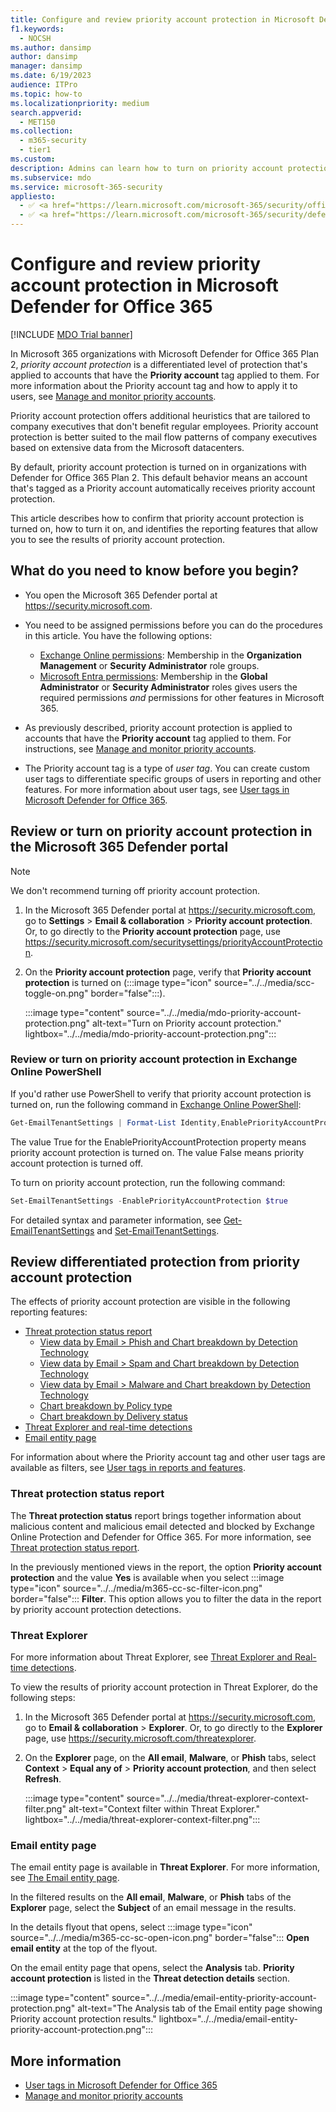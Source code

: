 ```yaml
---
title: Configure and review priority account protection in Microsoft Defender for Office 365
f1.keywords:
  - NOCSH
ms.author: dansimp
author: dansimp
manager: dansimp
ms.date: 6/19/2023
audience: ITPro
ms.topic: how-to
ms.localizationpriority: medium
search.appverid:
  - MET150
ms.collection:
  - m365-security
  - tier1
ms.custom:
description: Admins can learn how to turn on priority account protection in Microsoft Defender for Office 365 Plan 2 organizations.
ms.subservice: mdo
ms.service: microsoft-365-security
appliesto:
  - ✅ <a href="https://learn.microsoft.com/microsoft-365/security/office-365-security/mdo-security-comparison#defender-for-office-365-plan-1-vs-plan-2-cheat-sheet" target="_blank">Microsoft Defender for Office 365 2</a>
  - ✅ <a href="https://learn.microsoft.com/microsoft-365/security/defender/microsoft-365-defender" target="_blank">Microsoft 365 Defender</a>
---
```


# Configure and review priority account protection in Microsoft Defender for Office 365

[!INCLUDE [MDO Trial banner](../includes/mdo-trial-banner.md)]

In Microsoft 365 organizations with Microsoft Defender for Office 365 Plan 2, _priority account protection_ is a differentiated level of protection that's applied to accounts that have the **Priority account** tag applied to them. For more information about the Priority account tag and how to apply it to users, see [Manage and monitor priority accounts](/microsoft-365/admin/setup/priority-accounts).

Priority account protection offers additional heuristics that are tailored to company executives that don't benefit regular employees. Priority account protection is better suited to the mail flow patterns of company executives based on extensive data from the Microsoft datacenters.

By default, priority account protection is turned on in organizations with Defender for Office 365 Plan 2. This default behavior means an account that's tagged as a Priority account automatically receives priority account protection.

This article describes how to confirm that priority account protection is turned on, how to turn it on, and identifies the reporting features that allow you to see the results of priority account protection.

## What do you need to know before you begin?

- You open the Microsoft 365 Defender portal at <https://security.microsoft.com>.

- You need to be assigned permissions before you can do the procedures in this article. You have the following options:
  - [Exchange Online permissions](/exchange/permissions-exo/permissions-exo): Membership in the **Organization Management** or **Security Administrator** role groups.
  - [Microsoft Entra permissions](/microsoft-365/admin/add-users/about-admin-roles): Membership in the **Global Administrator** or **Security Administrator** roles gives users the required permissions _and_ permissions for other features in Microsoft 365.

- As previously described, priority account protection is applied to accounts that have the **Priority account** tag applied to them. For instructions, see [Manage and monitor priority accounts](/microsoft-365/admin/setup/priority-accounts).

- The Priority account tag is a type of _user tag_. You can create custom user tags to differentiate specific groups of users in reporting and other features. For more information about user tags, see [User tags in Microsoft Defender for Office 365](user-tags-about.md).

## Review or turn on priority account protection in the Microsoft 365 Defender portal

> [!NOTE]
> We don't recommend turning off priority account protection.

1. In the Microsoft 365 Defender portal at <https://security.microsoft.com>, go to **Settings** \> **Email & collaboration** \> **Priority account protection**. Or, to go directly to the **Priority account protection** page, use <https://security.microsoft.com/securitysettings/priorityAccountProtection>.

2. On the **Priority account protection** page, verify that **Priority account protection** is turned on (:::image type="icon" source="../../media/scc-toggle-on.png" border="false":::).

   :::image type="content" source="../../media/mdo-priority-account-protection.png" alt-text="Turn on Priority account protection." lightbox="../../media/mdo-priority-account-protection.png":::

### Review or turn on priority account protection in Exchange Online PowerShell

If you'd rather use PowerShell to verify that priority account protection is turned on, run the following command in [Exchange Online PowerShell](/powershell/exchange/connect-to-exchange-online-powershell):

```powershell
Get-EmailTenantSettings | Format-List Identity,EnablePriorityAccountProtection
```

The value True for the EnablePriorityAccountProtection property means priority account protection is turned on. The value False means priority account protection is turned off.

To turn on priority account protection, run the following command:

```powershell
Set-EmailTenantSettings -EnablePriorityAccountProtection $true
```

For detailed syntax and parameter information, see [Get-EmailTenantSettings](/powershell/module/exchange/get-emailtenantsettings) and [Set-EmailTenantSettings](/powershell/module/exchange/set-emailtenantsettings).

## Review differentiated protection from priority account protection

The effects of priority account protection are visible in the following reporting features:

- [Threat protection status report](reports-email-security.md#threat-protection-status-report)
  - [View data by Email \> Phish and Chart breakdown by Detection Technology](reports-email-security.md#view-data-by-email--phish-and-chart-breakdown-by-detection-technology)
  - [View data by Email \> Spam and Chart breakdown by Detection Technology](reports-email-security.md#view-data-by-email--spam-and-chart-breakdown-by-detection-technology)
  - [View data by Email \> Malware and Chart breakdown by Detection Technology](reports-email-security.md#view-data-by-email--malware-and-chart-breakdown-by-detection-technology)
  - [Chart breakdown by Policy type](reports-email-security.md#chart-breakdown-by-policy-type)
  - [Chart breakdown by Delivery status](reports-email-security.md#chart-breakdown-by-delivery-status)
- [Threat Explorer and real-time detections](threat-explorer-about.md)
- [Email entity page](mdo-email-entity-page.md)

For information about where the Priority account tag and other user tags are available as filters, see [User tags in reports and features](user-tags-about.md#user-tags-in-reports-and-features). 

### Threat protection status report

The **Threat protection status** report brings together information about malicious content and malicious email detected and blocked by Exchange Online Protection and Defender for Office 365. For more information, see [Threat protection status report](reports-email-security.md#threat-protection-status-report).

In the previously mentioned views in the report, the option **Priority account protection** and the value **Yes** is available when you select :::image type="icon" source="../../media/m365-cc-sc-filter-icon.png" border="false"::: **Filter**. This option allows you to filter the data in the report by priority account protection detections.

### Threat Explorer

For more information about Threat Explorer, see [Threat Explorer and Real-time detections](threat-explorer-about.md).

To view the results of priority account protection in Threat Explorer, do the following steps:

1. In the Microsoft 365 Defender portal at <https://security.microsoft.com>, go to **Email & collaboration** \> **Explorer**. Or, to go directly to the **Explorer** page, use <https://security.microsoft.com/threatexplorer>.

2. On the **Explorer** page, on the **All email**, **Malware**, or **Phish** tabs, select **Context** \> **Equal any of** \> **Priority account protection**, and then select **Refresh**.

   :::image type="content" source="../../media/threat-explorer-context-filter.png" alt-text="Context filter within Threat Explorer." lightbox="../../media/threat-explorer-context-filter.png":::

### Email entity page

The email entity page is available in **Threat Explorer**. For more information, see [The Email entity page](mdo-email-entity-page.md).

In the filtered results on the **All email**, **Malware**, or **Phish** tabs of the **Explorer** page, select the **Subject** of an email message in the results.

In the details flyout that opens, select :::image type="icon" source="../../media/m365-cc-sc-open-icon.png" border="false"::: **Open email entity** at the top of the flyout.

On the email entity page that opens, select the **Analysis** tab. **Priority account protection** is listed in the **Threat detection details** section.

:::image type="content" source="../../media/email-entity-priority-account-protection.png" alt-text="The Analysis tab of the Email entity page showing Priority account protection results." lightbox="../../media/email-entity-priority-account-protection.png":::

## More information

- [User tags in Microsoft Defender for Office 365](user-tags-about.md)
- [Manage and monitor priority accounts](/microsoft-365/admin/setup/priority-accounts)
